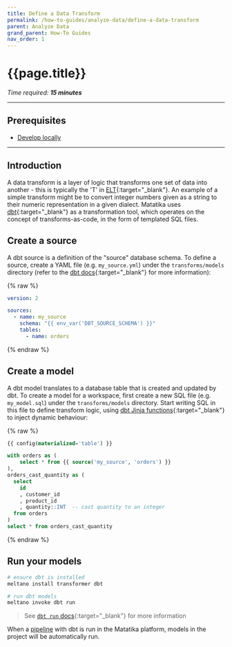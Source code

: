 ```yaml
---
title: Define a Data Transform
permalink: /how-to-guides/analyze-data/define-a-data-transform
parent: Analyze Data
grand_parent: How-To Guides
nav_order: 1
---
```


# {{page.title}}

*Time required: **15 minutes***

---

## Prerequisites
- [Develop locally]({{site.baseurl}}/how-to-guides/develop-locally)

---

## Introduction
A data transform is a layer of logic that transforms one set of data into another - this is typically the 'T' in [ELT](https://en.wikipedia.org/wiki/Extract,_load,_transform){:target="_blank"}. An example of a simple transform might be to convert integer numbers given as a string to their numeric representation in a given dialect. Matatika uses [dbt](https://www.getdbt.com/){:target="_blank"} as a transformation tool, which operates on the concept of transforms-as-code, in the form of templated SQL files.

## Create a source
A dbt source is a definition of the "source" database schema. To define a source, create a YAML file (e.g. `my_source.yml`) under the `transforms/models` directory (refer to the [dbt docs](https://docs.getdbt.com/reference/source-properties){:target="_blank"} for more information):

{% raw %}
```yml
version: 2

sources:
  - name: my_source
    schema: "{{ env_var('DBT_SOURCE_SCHEMA') }}"
    tables:
      - name: orders
```
{% endraw %}

## Create a model
A dbt model translates to a database table that is created and updated by dbt. To create a model for a workspace, first create a new SQL file (e.g. `my_model.sql`) under the `transforms/models` directory. Start writing SQL in this file to define transform logic, using [dbt Jinja functions](https://docs.getdbt.com/reference/dbt-jinja-functions){:target="_blank"} to inject dynamic behaviour:

{% raw %}
```sql
{{ config(materialized='table') }}

with orders as (
    select * from {{ source('my_source', 'orders') }}
),
orders_cast_quantity as (
  select
    id
    , customer_id
    , product_id
    , quantity::INT  -- cast quantity to an integer
  from orders
)
select * from orders_cast_quantity
```
{% endraw %}

## Run your models
```sh
# ensure dbt is installed
meltano install transformer dbt

# run dbt models
meltano invoke dbt run
```
> See [`dbt run` docs](https://docs.getdbt.com/reference/commands/run){:target="_blank"} for more information

When a [pipeline]({{site.baseurl}}/glossary#pipeline) with dbt is run in the Matatika platform, models in the project will be automatically run.

